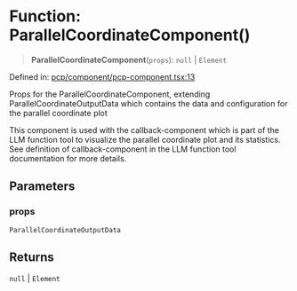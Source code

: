 # Function: ParallelCoordinateComponent()

> **ParallelCoordinateComponent**(`props`): `null` \| `Element`

Defined in: [pcp/component/pcp-component.tsx:13](https://github.com/GeoDaCenter/openassistant/blob/1a6f158a9bc0914d446c35a467a546a572748a5e/packages/echarts/src/pcp/component/pcp-component.tsx#L13)

Props for the ParallelCoordinateComponent, extending ParallelCoordinateOutputData
which contains the data and configuration for the parallel coordinate plot

This component is used with the callback-component which is part of the LLM function
tool to visualize the parallel coordinate plot and its statistics. See definition of
callback-component in the LLM function tool documentation for more details.

## Parameters

### props

`ParallelCoordinateOutputData`

## Returns

`null` \| `Element`
